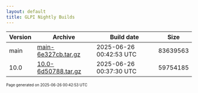 ```yaml
---
layout: default
title: GLPI Nightly Builds
---
```


Version|Archive|Build date|Size
---|---|---|---
main|[main-6e327cb.tar.gz](main-6e327cb.tar.gz)|2025-06-26 00:42:53 UTC|83639563
10.0|[10.0-6d50788.tar.gz](10.0-6d50788.tar.gz)|2025-06-26 00:37:30 UTC|59754185

<font size="1">Page generated on 2025-06-26 00:42:53 UTC</font>
